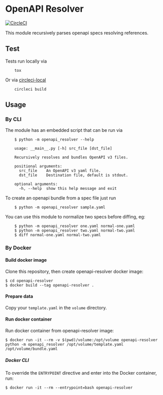 # OpenAPI Resolver

[![CircleCI](https://circleci.com/gh/ioggstream/openapi-resolver.svg?style=svg)](https://circleci.com/gh/ioggstream/openapi-resolver)

This module recursively parses openapi specs resolving references.

## Test

Tests run locally via 

        tox

Or via [circleci-local](https://circleci.com/docs/2.0/local-cli/)

        circleci build 


## Usage
### By CLI
The module has an embedded script that can be run via

        $ python -m openapi_resolver --help

        usage: __main__.py [-h] src_file [dst_file]

        Recursively resolves and bundles OpenAPI v3 files.

        positional arguments:
          src_file    An OpenAPI v3 yaml file.
          dst_file    Destination file, default is stdout.

        optional arguments:
          -h, --help  show this help message and exit

To create an openapi bundle from a spec file just run

        $ python -m openapi_resolver sample.yaml

You can use this module to normalize two specs before diffing, eg:

        $ python -m openapi_resolver one.yaml normal-one.yaml
        $ python -m openapi_resolver two.yaml normal-two.yaml
        $ diff normal-one.yaml normal-two.yaml

### By Docker
#### Build docker image
Clone this repository, then create openapi-resolver docker image:
```
$ cd openapi-resolver 
$ docker build --tag openapi-resolver . 
```

#### Prepare data
Copy your `template.yaml` in the `volume` directory.

#### Run docker container
Run docker container from openapi-resolver image:
```
$ docker run -it --rm -v $(pwd)/volume:/opt/volume openapi-resolver python -m openapi_resolver /opt/volume/template.yaml /opt/volume/bundle.yaml
```

##### Docker CLI
To override the `ENTRYPOINT` directive and enter into the Docker container, run:
```
$ docker run -it --rm --entrypoint=bash openapi-resolver
```

